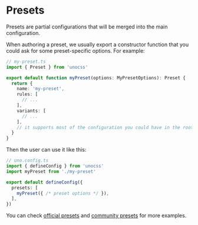 # Presets

Presets are partial configurations that will be merged into the main configuration.

When authoring a preset, we usually export a constructor function that you could ask for some preset-specific options. For example:

```ts
// my-preset.ts
import { Preset } from 'unocss'

export default function myPreset(options: MyPresetOptions): Preset {
  return {
    name: 'my-preset',
    rules: [
      // ...
    ],
    variants: [
      // ...
    ],
    // it supports most of the configuration you could have in the root config
  }
}
```

Then the user can use it like this:

```ts
// uno.config.ts
import { defineConfig } from 'unocss'
import myPreset from './my-preset'

export default defineConfig({
  presets: [
    myPreset({ /* preset options */ }),
  ],
})
```

You can check [official presets](/presets/) and [community presets](/presets/community) for more examples.

